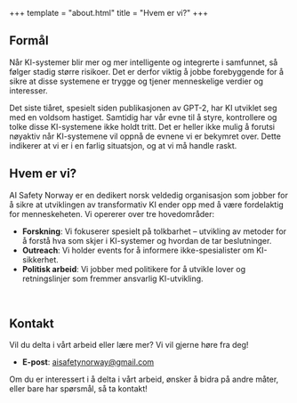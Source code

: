 +++
template = "about.html" 
title = "Hvem er vi?" 
+++

## Formål

Når KI-systemer blir mer og mer intelligente og integrerte i samfunnet, så følger stadig større risikoer. Det er derfor viktig å jobbe forebyggende for å sikre at disse systemene er trygge og tjener menneskelige verdier og interesser.

Det siste tiåret, spesielt siden publikasjonen av GPT-2, har KI utviklet seg med en voldsom hastiget. Samtidig har vår evne til å styre, kontrollere og tolke disse KI-systemene ikke holdt tritt. Det er heller ikke mulig å forutsi nøyaktiv når KI-systemene vil oppnå de evnene vi er bekymret over. Dette indikerer at vi er i en farlig situatsjon, og at vi må handle raskt.

## Hvem er vi?

AI Safety Norway er en dedikert norsk veldedig organisasjon som jobber for å sikre at utviklingen av transformativ KI ender opp med å være fordelaktig for menneskeheten. Vi opererer over tre hovedområder:

- **Forskning**: Vi fokuserer spesielt på tolkbarhet – utvikling av metoder for å forstå hva som skjer i KI-systemer og hvordan de tar beslutninger.
- **Outreach**: Vi holder events for å informere ikke-spesialister om KI-sikkerhet.
- **Politisk arbeid**: Vi jobber med politikere for å utvikle lover og retningslinjer som fremmer ansvarlig KI-utvikling. 

<br />


## Kontakt

Vil du delta i vårt arbeid eller lære mer? Vi vil gjerne høre fra deg!

- **E-post**: [aisafetynorway@gmail.com](mailto:aisafetynorway@gmail.com)

Om du er interessert i å delta i vårt arbeid, ønsker å bidra på andre måter, eller bare har spørsmål, så ta kontakt!
